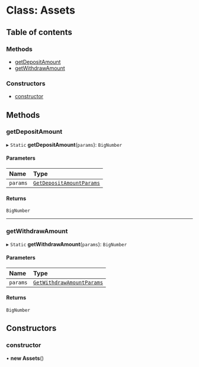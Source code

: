 # Class: Assets

## Table of contents

### Methods

- [getDepositAmount](Assets.md#getdepositamount)
- [getWithdrawAmount](Assets.md#getwithdrawamount)

### Constructors

- [constructor](Assets.md#constructor)

## Methods

### getDepositAmount

▸ `Static` **getDepositAmount**(`params`): `BigNumber`

#### Parameters

| Name | Type |
| :------ | :------ |
| `params` | [`GetDepositAmountParams`](../interfaces/Assets.GetDepositAmountParams.md) |

#### Returns

`BigNumber`

___

### getWithdrawAmount

▸ `Static` **getWithdrawAmount**(`params`): `BigNumber`

#### Parameters

| Name | Type |
| :------ | :------ |
| `params` | [`GetWithdrawAmountParams`](../interfaces/Assets.GetWithdrawAmountParams.md) |

#### Returns

`BigNumber`

## Constructors

### constructor

• **new Assets**()

